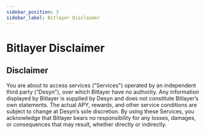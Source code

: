 ```yaml
---
sidebar_position: 3
sidebar_label: Bitlayer Disclaimer
---
```



# Bitlayer Disclaimer

## Disclaimer
You are about to access services ("Services") operated by an independent third party (“Desyn"), over which Bitlayer have no authority. Any information displayed by Bitlayer is supplied by Desyn and does not constitute Bitlayer’s own statements. The actual APY, rewards, and other service conditions are subject to change at Desyn’s sole discretion. By using these Services, you acknowledge that Bitlayer bears no responsibility for any losses, damages, or consequences that may result, whether directly or indirectly.
